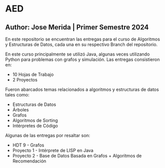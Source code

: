 # AED
## Author: Jose Merida | Primer Semestre 2024
En este repositorio se encuentran las entregas para el curso de Algoritmos y Estructuras de Datos, cada una en su respectivo Branch del repositorio.

En este curso principalmente se utilizó Java, algunas veces utilizando Python para problemas con grafos y simulación. Las entregas consistieron en:

  - 10 Hojas de Trabajo
  - 2 Proyectos

  Fueron abarcados temas relacionados a algoritmos y estructuras de datos tales como:

  - Estructuras de Datos
  - Árboles
  - Grafos
  - Algoritmos de Sorting
  - Intérpretes de Código

Algunas de las entregas por resaltar son:

  - HDT 9 - Grafos
  - Proyecto 1 - Intérprete de LISP en Java
  - Proyecto 2 - Base de Datos Basada en Grafos + Algoritmos de Recomendación
